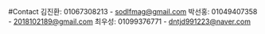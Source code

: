 #Contact
김진환: 01067308213 - sodlfmag@gmail.com
박선홍: 01049407358 - 2018102189@gmail.com
최우성: 01099376771 - dntjd991223@naver.com
